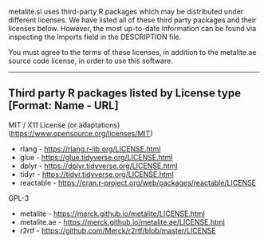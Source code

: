 metalite.sl uses third-party R packages which may be distributed under different
licenses. We have listed all of these third party packages and their licenses
below. However, the most up-to-date information can be found via inspecting
the Imports field in the DESCRIPTION file.

You must agree to the terms of these licenses, in addition to the metalite.ae
source code license, in order to use this software.

--------------------------------------------------
Third party R packages listed by License type
[Format: Name - URL]
--------------------------------------------------

MIT / X11 License (or adaptations) (https://www.opensource.org/licenses/MIT)
  * rlang - https://rlang.r-lib.org/LICENSE.html
  * glue - https://glue.tidyverse.org/LICENSE.html
  * dplyr - https://dplyr.tidyverse.org/LICENSE.html
  * tidyr - https://tidyr.tidyverse.org/LICENSE.html
  * reactable - https://cran.r-project.org/web/packages/reactable/LICENSE

GPL-3
  * metalite - https://merck.github.io/metalite/LICENSE.html
  * metalite.ae - https://merck.github.io/metalite.ae/LICENSE.html
  * r2rtf - https://github.com/Merck/r2rtf/blob/master/LICENSE